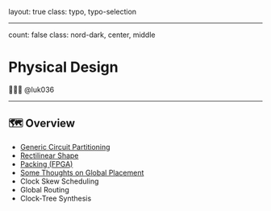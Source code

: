 layout: true
class: typo, typo-selection

---

count: false
class: nord-dark, center, middle

# Physical Design

👨🏻‍🏫 @luk036

---

## 🗺️ Overview

- [Generic Circuit Partitioning](ckpttn.html)
- [Rectilinear Shape](recti.html)
- [Packing (FPGA)](packing.html)
- [Some Thoughts on Global Placement](minmax-placement.html)
- Clock Skew Scheduling
- Global Routing
- Clock-Tree Synthesis

